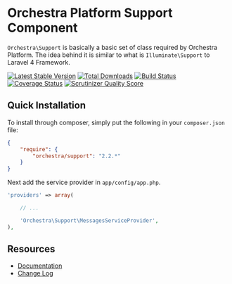 Orchestra Platform Support Component
==============

`Orchestra\Support` is basically a basic set of class required by Orchestra Platform. The idea behind it is similar to what is `Illuminate\Support` to Laravel 4 Framework.

[![Latest Stable Version](https://poser.pugx.org/orchestra/support/v/stable.png)](https://packagist.org/packages/orchestra/support) 
[![Total Downloads](https://poser.pugx.org/orchestra/support/downloads.png)](https://packagist.org/packages/orchestra/support) 
[![Build Status](https://travis-ci.org/orchestral/support.svg?branch=master)](https://travis-ci.org/orchestral/support) 
[![Coverage Status](https://coveralls.io/repos/orchestral/support/badge.png?branch=master)](https://coveralls.io/r/orchestral/support?branch=master) 
[![Scrutinizer Quality Score](https://scrutinizer-ci.com/g/orchestral/support/badges/quality-score.png?s=80403bdb1e88f15e75c62eca92316227e08176c3)](https://scrutinizer-ci.com/g/orchestral/support/)

## Quick Installation

To install through composer, simply put the following in your `composer.json` file:

```json
{
	"require": {
		"orchestra/support": "2.2.*"
	}
}
```

Next add the service provider in `app/config/app.php`.

```php
'providers' => array(

	// ...

	'Orchestra\Support\MessagesServiceProvider',
),
```

## Resources

* [Documentation](http://orchestraplatform.com/docs/latest/components/support)
* [Change Log](http://orchestraplatform.com/docs/latest/components/support/changes#v2-1)
